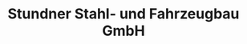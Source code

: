---
title: "Stundner Stahl- und Fahrzeugbau GmbH"
url: /zwettl-niederoesterreich/stundner-stahl-und-fahrzeugbau-gmbh/
shop: Schlüsseldienst
---